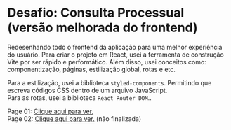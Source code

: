 # Desafio: Consulta Processual (versão melhorada do frontend)

Redesenhando todo o frontend da aplicação para uma melhor experiência do usuário. Para criar o projeto em React, usei a ferramenta de construção Vite por ser rápido e performático. Além disso, usei conceitos como: componentização, páginas, estilização global, rotas e etc. 

Para a estilização, usei a biblioteca `styled-components`. Permitindo que escreva códigos CSS dentro de um arquivo JavaScript. <br>
Para as rotas, usei a biblioteca `React Router DOM`..

Page 01: <a href="https://imgur.com/QX97ZAZ">Clique aqui para ver.</a> <br>
Page 02: <a href="https://imgur.com/4aMeJaj">Clique aqui para ver.</a> (não finalizada)
